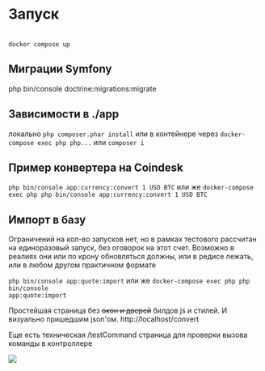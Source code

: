 <h1>Запуск</h1><br>
<code>docker compose up</code>

<h2>Миграции Symfony</h2>
php bin/console doctrine:migrations:migrate

<h2>Зависимости в ./app</h2>
локально <code>php composer.phar install</code> или в контейнере через <code>docker-compose exec php php...</code> или <code>composer i</code>

<h2>Пример конвертера на Coindesk</h2>
<code>php bin/console app:currency:convert 1 USD BTC</code> или же <code>docker-compose exec php php bin/console app:currency:convert 1 USD BTC</code>

<h2>Импорт в базу</h2>
Ограничений на кол-во запусков нет, но в рамках тестового рассчитан на единоразовый запуск, без оговорок на этот счет. Возможно в реалиях они или по крону обновляться должны, или в редисе лежать, или в любом другом практичном формате

<code>php bin/console app:quote:import</code> или же <code>docker-compose exec php php bin/console app:quote:import</code>

Простейшая страница без <s>окон и дверей</s> билдов js и стилей. И визуально пришедшим json'ом.
http://localhost/convert

Еще есть техническая /testCommand страница для проверки вызова команды в контроллере

<img src="https://static.pepper.ru/threads/raw/tYgMS/383179_1/re/1024x1024/qt/60/383179_1.jpg" />
